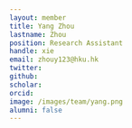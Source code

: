```yaml
---
layout: member
title: Yang Zhou
lastname: Zhou
position: Research Assistant
handle: xie
email: zhouy123@hku.hk
twitter: 
github:
scholar:
orcid: 
image: /images/team/yang.png 
alumni: false
---
```

